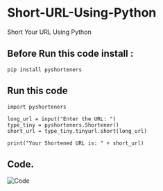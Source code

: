 # Short-URL-Using-Python
Short Your URL Using Python

## Before Run this code install :
```
pip install pyshorteners
```

## Run this code
```
import pyshorteners

long_url = input("Enter the URL: ")
type_tiny = pyshorteners.Shortener()
short_url = type_tiny.tinyurl.short(long_url)

print("Your Shortened URL is: " + short_url)
```

## Code. 
![Code](https://tinyurl.com/284m29g9?raw=true) 

